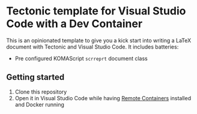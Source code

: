 # Tectonic template for Visual Studio Code with a Dev Container

This is an opinionated template to give you a kick start into writing a LaTeX document with Tectonic and Visual Studio Code. It includes batteries:

 - Pre configured KOMAScript `scrreprt` document class

## Getting started
 1. Clone this repository
 1. Open it in Visual Studio Code while having [Remote Containers](https://marketplace.visualstudio.com/items?itemName=ms-vscode-remote.remote-containers) installed and Docker running